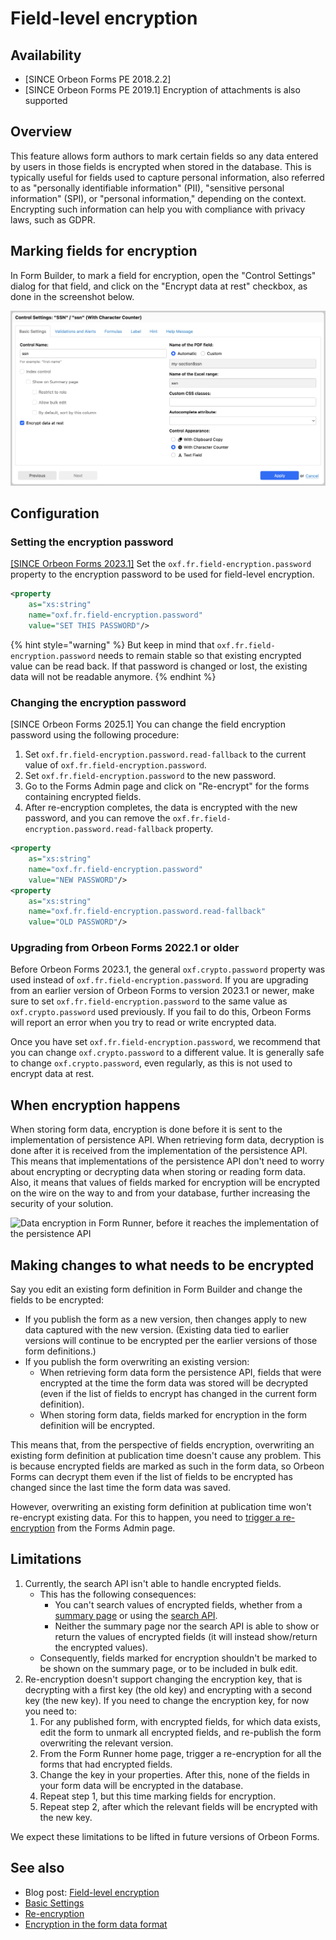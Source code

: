 # Field-level encryption

## Availability

- [SINCE Orbeon Forms PE 2018.2.2]
- [SINCE Orbeon Forms PE 2019.1] Encryption of attachments is also supported

## Overview

This feature allows form authors to mark certain fields so any data entered by users in those fields is encrypted when stored in the database. This is typically useful for fields used to capture personal information, also referred to as "personally identifiable information" (PII), "sensitive personal information" (SPI), or "personal information," depending on the context. Encrypting such information can help you with compliance with privacy laws, such as GDPR.

## Marking fields for encryption

In Form Builder, to mark a field for encryption, open the "Control Settings" dialog for that field, and click on the "Encrypt data at rest" checkbox, as done in the screenshot below.

![Checkbox to mark field for encryption](images/field-level-encryption-ssn.png)

## Configuration

### Setting the encryption password 

[\[SINCE Orbeon Forms 2023.1\]](/release-notes/orbeon-forms-2023.1.md) Set the `oxf.fr.field-encryption.password` property to the encryption password to be used for field-level encryption.

```xml
<property
	as="xs:string"
	name="oxf.fr.field-encryption.password"
	value="SET THIS PASSWORD"/>
```

{% hint style="warning" %}
But keep in mind that `oxf.fr.field-encryption.password` needs to remain stable so that existing encrypted value can be read back. If that password is changed or lost, the existing data will not be readable anymore.
{% endhint %}

### Changing the encryption password 
 
[SINCE Orbeon Forms 2025.1] You can change the field encryption password using the following procedure:

1. Set `oxf.fr.field-encryption.password.read-fallback` to the current value of `oxf.fr.field-encryption.password`.
2. Set `oxf.fr.field-encryption.password` to the new password.
3. Go to the Forms Admin page and click on "Re-encrypt" for the forms containing encrypted fields.
4. After re-encryption completes, the data is encrypted with the new password, and you can remove the `oxf.fr.field-encryption.password.read-fallback` property.

```xml
<property
	as="xs:string"
	name="oxf.fr.field-encryption.password"
	value="NEW PASSWORD"/>
<property
	as="xs:string"
	name="oxf.fr.field-encryption.password.read-fallback"
	value="OLD PASSWORD"/>
```

### Upgrading from Orbeon Forms 2022.1 or older

Before Orbeon Forms 2023.1, the general `oxf.crypto.password` property was used instead of `oxf.fr.field-encryption.password`. If you are upgrading from an earlier version of Orbeon Forms to version 2023.1 or newer, make sure to set `oxf.fr.field-encryption.password` to the same value as `oxf.crypto.password` used previously. If you fail to do this, Orbeon Forms will report an error when you try to read or write encrypted data.

Once you have set `oxf.fr.field-encryption.password`, we recommend that you can change `oxf.crypto.password` to a different value. It is generally safe to change `oxf.crypto.password`, even regularly, as this is not used to encrypt data at rest.

## When encryption happens

When storing form data, encryption is done before it is sent to the implementation of persistence API. When retrieving form data, decryption is done after it is received from the implementation of the persistence API. This means that implementations of the persistence API don't need to worry about encrypting or decrypting data when storing or reading form data. Also, it means that values of fields marked for encryption will be encrypted on the wire on the way to and from your database, further increasing the security of your solution.

![Data encryption in Form Runner, before it reaches the implementation of the persistence API](images/field-level-encryption-when.png)

## Making changes to what needs to be encrypted

Say you edit an existing form definition in Form Builder and change the fields to be encrypted:

- If you publish the form as a new version, then changes apply to new data captured with the new version. (Existing data tied to earlier versions will continue to be encrypted per the earlier versions of those form definitions.)
- If you publish the form overwriting an existing version:
    - When retrieving form data form the persistence API, fields that were encrypted at the time the form data was stored will be decrypted (even if the list of fields to encrypt has changed in the current form definition).
    - When storing form data, fields marked for encryption in the form definition will be encrypted.

This means that, from the perspective of fields encryption, overwriting an existing form definition at publication time doesn't cause any problem. This is because encrypted fields are marked as such in the form data, so Orbeon Forms can decrypt them even if the list of fields to be encrypted has changed since the last time the form data was saved.

However, overwriting an existing form definition at publication time won't re-encrypt existing data. For this to happen, you need to [trigger a re-encryption](/form-runner/feature/forms-admin-page.md#re-encryption) from the Forms Admin page.

## Limitations

1. Currently, the search API isn't able to handle encrypted fields.
	- This has the following consequences:
		- You can't search values of encrypted fields, whether from a [summary page](summary-page.md) or using the [search API](../form-runner/api/persistence/search.md).
		- Neither the summary page nor the search API is able to show or return the values of encrypted fields (it will instead show/return the encrypted values).
	- Consequently, fields marked for encryption shouldn't be marked to be shown on the summary page, or to be included in bulk edit.
2. Re-encryption doesn't support changing the encryption key, that is decrypting with a first key (the old key) and encrypting with a second key (the new key). If you need to change the encryption key, for now you need to:
	1. For any published form, with encrypted fields, for which data exists, edit the form to unmark all encrypted fields, and re-publish the form overwriting the relevant version.
	2. From the Form Runner home page, trigger a re-encryption for all the forms that had encrypted fields.
	3. Change the key in your properties. After this, none of the fields in your form data will be encrypted in the database.
	4. Repeat step 1, but this time marking fields for encryption.
	5. Repeat step 2, after which the relevant fields will be encrypted with the new key.

We expect these limitations to be lifted in future versions of Orbeon Forms.

## See also 

- Blog post: [Field-level encryption](https://blog.orbeon.com/2019/04/field-level-encryption.html)
- [Basic Settings](/form-builder/control-settings.md)
- [Re-encryption](/form-runner/feature/forms-admin-page.md#re-encryption)
- [Encryption in the form data format](/form-runner/data-format/form-data.md#encryption)
